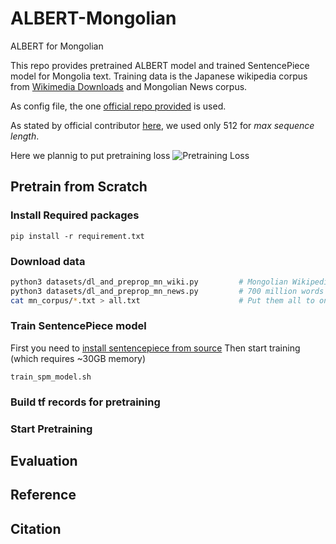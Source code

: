# ALBERT-Mongolian
ALBERT for Mongolian

This repo provides pretrained ALBERT model and trained SentencePiece model for Mongolia text. Training data is the Japanese wikipedia corpus from [Wikimedia Downloads](https://dumps.wikimedia.org/mnwiki/20200501/) and Mongolian News corpus.

As config file, the one [official repo provided](https://tfhub.dev/google/albert_base/3) is used.

As stated by official contributor [here](https://github.com/google-research/ALBERT/issues/104#issuecomment-548636183), we used only 512 for *max sequence length*.

Here we plannig to put pretraining loss
![Pretraining Loss](./images/pretraining_loss.png)

## Pretrain from Scratch
### Install Required packages
```
pip install -r requirement.txt
```
### Download data
```bash
python3 datasets/dl_and_preprop_mn_wiki.py         # Mongolian Wikipedia
python3 datasets/dl_and_preprop_mn_news.py         # 700 million words Mongolian news data set
cat mn_corpus/*.txt > all.txt                      # Put them all to one file
```
### Train SentencePiece model
First you need to [install sentencepiece from source](https://github.com/google/sentencepiece#c-from-source)
Then start training (which requires ~30GB memory)
```
train_spm_model.sh
```
### Build tf records for pretraining

### Start Pretraining

## Evaluation

## Reference

## Citation
